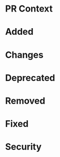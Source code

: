 # PR Context
<!-- Additional info for the reviewer

Don't forget to explain how you tested the changes, i.e. by providing a link
to a fork or sample repository where the changes were tried out. -->

# Added
<!-- New features and interfaces -->

# Changes
<!-- Changes in existing functionality -->

# Deprecated
<!-- Soon-to-be removed features -->

# Removed
<!-- Definitely removed features -->

# Fixed
<!-- Fixed bugs -->

# Security
<!-- Fixed vulnerabilities -->
